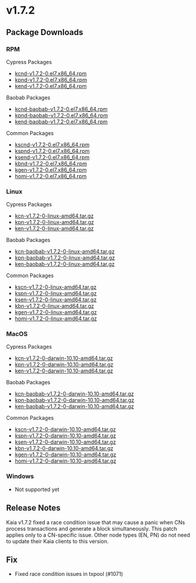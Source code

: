 # v1.7.2

## Package Downloads

### RPM <a id="rpm"></a>

Cypress Packages
- [kcnd-v1.7.2-0.el7.x86_64.rpm](https://packages.klaytn.net/klaytn/v1.7.2/kcnd-v1.7.2-0.el7.x86_64.rpm)
- [kpnd-v1.7.2-0.el7.x86_64.rpm](https://packages.klaytn.net/klaytn/v1.7.2/kpnd-v1.7.2-0.el7.x86_64.rpm)
- [kend-v1.7.2-0.el7.x86_64.rpm](https://packages.klaytn.net/klaytn/v1.7.2/kend-v1.7.2-0.el7.x86_64.rpm)

Baobab Packages
- [kcnd-baobab-v1.7.2-0.el7.x86_64.rpm](https://packages.klaytn.net/klaytn/v1.7.2/kcnd-baobab-v1.7.2-0.el7.x86_64.rpm)
- [kpnd-baobab-v1.7.2-0.el7.x86_64.rpm](https://packages.klaytn.net/klaytn/v1.7.2/kpnd-baobab-v1.7.2-0.el7.x86_64.rpm)
- [kend-baobab-v1.7.2-0.el7.x86_64.rpm](https://packages.klaytn.net/klaytn/v1.7.2/kend-baobab-v1.7.2-0.el7.x86_64.rpm)

Common Packages
- [kscnd-v1.7.2-0.el7.x86_64.rpm](https://packages.klaytn.net/klaytn/v1.7.2/kscnd-v1.7.2-0.el7.x86_64.rpm)
- [kspnd-v1.7.2-0.el7.x86_64.rpm](https://packages.klaytn.net/klaytn/v1.7.2/kspnd-v1.7.2-0.el7.x86_64.rpm)
- [ksend-v1.7.2-0.el7.x86_64.rpm](https://packages.klaytn.net/klaytn/v1.7.2/ksend-v1.7.2-0.el7.x86_64.rpm)
- [kbnd-v1.7.2-0.el7.x86_64.rpm](https://packages.klaytn.net/klaytn/v1.7.2/kbnd-v1.7.2-0.el7.x86_64.rpm)
- [kgen-v1.7.2-0.el7.x86_64.rpm](https://packages.klaytn.net/klaytn/v1.7.2/kgen-v1.7.2-0.el7.x86_64.rpm)
- [homi-v1.7.2-0.el7.x86_64.rpm](https://packages.klaytn.net/klaytn/v1.7.2/homi-v1.7.2-0.el7.x86_64.rpm)

### Linux <a id="linux"></a>

Cypress Packages
- [kcn-v1.7.2-0-linux-amd64.tar.gz](https://packages.klaytn.net/klaytn/v1.7.2/kcn-v1.7.2-0-linux-amd64.tar.gz)
- [kpn-v1.7.2-0-linux-amd64.tar.gz](https://packages.klaytn.net/klaytn/v1.7.2/kpn-v1.7.2-0-linux-amd64.tar.gz)
- [ken-v1.7.2-0-linux-amd64.tar.gz](https://packages.klaytn.net/klaytn/v1.7.2/ken-v1.7.2-0-linux-amd64.tar.gz)

Baobab Packages
- [kcn-baobab-v1.7.2-0-linux-amd64.tar.gz](https://packages.klaytn.net/klaytn/v1.7.2/kcn-baobab-v1.7.2-0-linux-amd64.tar.gz)
- [kpn-baobab-v1.7.2-0-linux-amd64.tar.gz](https://packages.klaytn.net/klaytn/v1.7.2/kpn-baobab-v1.7.2-0-linux-amd64.tar.gz)
- [ken-baobab-v1.7.2-0-linux-amd64.tar.gz](https://packages.klaytn.net/klaytn/v1.7.2/ken-baobab-v1.7.2-0-linux-amd64.tar.gz)

Common Packages
- [kscn-v1.7.2-0-linux-amd64.tar.gz](https://packages.klaytn.net/klaytn/v1.7.2/kscn-v1.7.2-0-linux-amd64.tar.gz)
- [kspn-v1.7.2-0-linux-amd64.tar.gz](https://packages.klaytn.net/klaytn/v1.7.2/kspn-v1.7.2-0-linux-amd64.tar.gz)
- [ksen-v1.7.2-0-linux-amd64.tar.gz](https://packages.klaytn.net/klaytn/v1.7.2/ksen-v1.7.2-0-linux-amd64.tar.gz)
- [kbn-v1.7.2-0-linux-amd64.tar.gz](https://packages.klaytn.net/klaytn/v1.7.2/kbn-v1.7.2-0-linux-amd64.tar.gz)
- [kgen-v1.7.2-0-linux-amd64.tar.gz](https://packages.klaytn.net/klaytn/v1.7.2/kgen-v1.7.2-0-linux-amd64.tar.gz)
- [homi-v1.7.2-0-linux-amd64.tar.gz](https://packages.klaytn.net/klaytn/v1.7.2/homi-v1.7.2-0-linux-amd64.tar.gz)

### MacOS <a id="macos"></a>

Cypress Packages
- [kcn-v1.7.2-0-darwin-10.10-amd64.tar.gz](https://packages.klaytn.net/klaytn/v1.7.2/kcn-v1.7.2-0-darwin-10.10-amd64.tar.gz)
- [kpn-v1.7.2-0-darwin-10.10-amd64.tar.gz](https://packages.klaytn.net/klaytn/v1.7.2/kpn-v1.7.2-0-darwin-10.10-amd64.tar.gz)
- [ken-v1.7.2-0-darwin-10.10-amd64.tar.gz](https://packages.klaytn.net/klaytn/v1.7.2/ken-v1.7.2-0-darwin-10.10-amd64.tar.gz)

Baobab Packages
- [kcn-baobab-v1.7.2-0-darwin-10.10-amd64.tar.gz](https://packages.klaytn.net/klaytn/v1.7.2/kcn-baobab-v1.7.2-0-darwin-10.10-amd64.tar.gz)
- [kpn-baobab-v1.7.2-0-darwin-10.10-amd64.tar.gz](https://packages.klaytn.net/klaytn/v1.7.2/kpn-baobab-v1.7.2-0-darwin-10.10-amd64.tar.gz)
- [ken-baobab-v1.7.2-0-darwin-10.10-amd64.tar.gz](https://packages.klaytn.net/klaytn/v1.7.2/ken-baobab-v1.7.2-0-darwin-10.10-amd64.tar.gz)

Common Packages
- [kscn-v1.7.2-0-darwin-10.10-amd64.tar.gz](https://packages.klaytn.net/klaytn/v1.7.2/kscn-v1.7.2-0-darwin-10.10-amd64.tar.gz)
- [kspn-v1.7.2-0-darwin-10.10-amd64.tar.gz](https://packages.klaytn.net/klaytn/v1.7.2/kspn-v1.7.2-0-darwin-10.10-amd64.tar.gz)
- [ksen-v1.7.2-0-darwin-10.10-amd64.tar.gz](https://packages.klaytn.net/klaytn/v1.7.2/ksen-v1.7.2-0-darwin-10.10-amd64.tar.gz)
- [kbn-v1.7.2-0-darwin-10.10-amd64.tar.gz](https://packages.klaytn.net/klaytn/v1.7.2/kbn-v1.7.2-0-darwin-10.10-amd64.tar.gz)
- [kgen-v1.7.2-0-darwin-10.10-amd64.tar.gz](https://packages.klaytn.net/klaytn/v1.7.2/kgen-v1.7.2-0-darwin-10.10-amd64.tar.gz)
- [homi-v1.7.2-0-darwin-10.10-amd64.tar.gz](https://packages.klaytn.net/klaytn/v1.7.2/homi-v1.7.2-0-darwin-10.10-amd64.tar.gz)

### Windows <a id="windows"></a>

- Not supported yet


## Release Notes

Kaia v1.7.2 fixed a race condition issue that may cause a panic when CNs process transactions and generate a block simultaneously. This patch applies only to a CN-specific issue. Other node types (EN, PN) do not need to update their Kaia clients to this version.

## Fix
- Fixed race condition issues in txpool (#1071)
